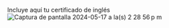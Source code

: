 Incluye aquí tu certificado de inglés
![Captura de pantalla 2024-05-17 a la(s) 2 28 56 p m](https://github.com/BrightCoders-Institute/scorecard-RicardoRam781/assets/105396673/e98bdeb4-09fa-44ce-a0da-751039d9cf3a)
